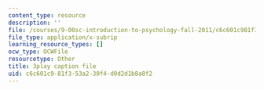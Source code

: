 ```yaml
---
content_type: resource
description: ''
file: /courses/9-00sc-introduction-to-psychology-fall-2011/c6c601c981f353a230f4d0d2d1b8a8f2_lBU64nfe8nM.srt
file_type: application/x-subrip
learning_resource_types: []
ocw_type: OCWFile
resourcetype: Other
title: 3play caption file
uid: c6c601c9-81f3-53a2-30f4-d0d2d1b8a8f2
---
```

